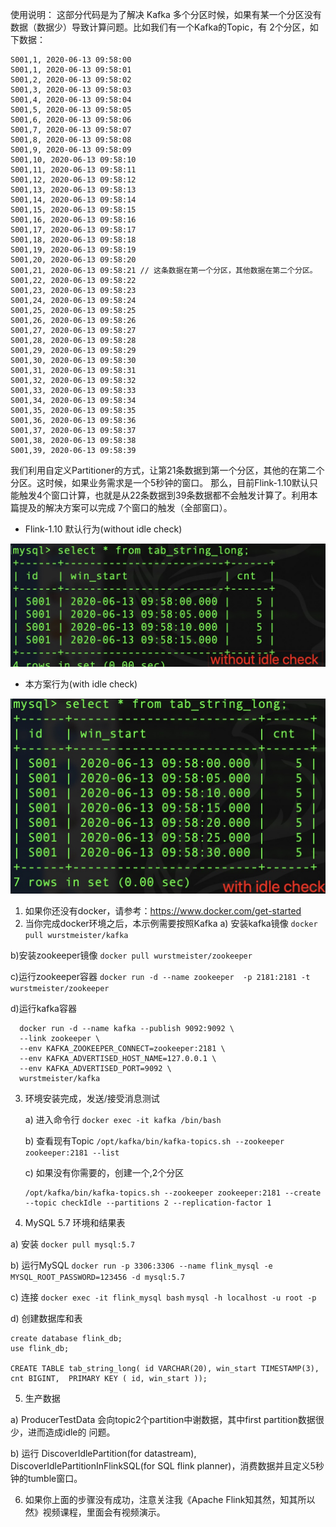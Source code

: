使用说明：
这部分代码是为了解决 Kafka 多个分区时候，如果有某一个分区没有数据（数据少）导致计算问题。比如我们有一个Kafka的Topic，有
2个分区，如下数据：
```
S001,1, 2020-06-13 09:58:00
S001,1, 2020-06-13 09:58:01
S001,2, 2020-06-13 09:58:02
S001,3, 2020-06-13 09:58:03
S001,4, 2020-06-13 09:58:04
S001,5, 2020-06-13 09:58:05
S001,6, 2020-06-13 09:58:06
S001,7, 2020-06-13 09:58:07
S001,8, 2020-06-13 09:58:08
S001,9, 2020-06-13 09:58:09
S001,10, 2020-06-13 09:58:10
S001,11, 2020-06-13 09:58:11
S001,12, 2020-06-13 09:58:12
S001,13, 2020-06-13 09:58:13
S001,14, 2020-06-13 09:58:14
S001,15, 2020-06-13 09:58:15
S001,16, 2020-06-13 09:58:16
S001,17, 2020-06-13 09:58:17
S001,18, 2020-06-13 09:58:18
S001,19, 2020-06-13 09:58:19
S001,20, 2020-06-13 09:58:20
S001,21, 2020-06-13 09:58:21 // 这条数据在第一个分区，其他数据在第二个分区。
S001,22, 2020-06-13 09:58:22
S001,23, 2020-06-13 09:58:23
S001,24, 2020-06-13 09:58:24
S001,25, 2020-06-13 09:58:25
S001,26, 2020-06-13 09:58:26
S001,27, 2020-06-13 09:58:27
S001,28, 2020-06-13 09:58:28
S001,29, 2020-06-13 09:58:29
S001,30, 2020-06-13 09:58:30
S001,31, 2020-06-13 09:58:31
S001,32, 2020-06-13 09:58:32
S001,33, 2020-06-13 09:58:33
S001,34, 2020-06-13 09:58:34
S001,35, 2020-06-13 09:58:35
S001,36, 2020-06-13 09:58:36
S001,37, 2020-06-13 09:58:37
S001,38, 2020-06-13 09:58:38
S001,39, 2020-06-13 09:58:39
```

我们利用自定义Partitioner的方式，让第21条数据到第一个分区，其他的在第二个分区。这时候，如果业务需求是一个5秒钟的窗口。
那么，目前Flink-1.10默认只能触发4个窗口计算，也就是从22条数据到39条数据都不会触发计算了。利用本篇提及的解决方案可以完成
7个窗口的触发（全部窗口）。

* Flink-1.10 默认行为(without idle check)

![](./without.png)

* 本方案行为(with idle check)

![](./with.png)

1. 如果你还没有docker，请参考：https://www.docker.com/get-started
2. 当你完成docker环境之后，本示例需要按照Kafka
  a) 安装kafka镜像
  `docker pull wurstmeister/kafka`
  
  b)安装zookeeper镜像
  `docker pull wurstmeister/zookeeper`
  
  c)运行zookeeper容器
  `docker run -d --name zookeeper  -p 2181:2181 -t wurstmeister/zookeeper`
  
  d)运行kafka容器
  ```
    docker run -d --name kafka --publish 9092:9092 \
    --link zookeeper \
    --env KAFKA_ZOOKEEPER_CONNECT=zookeeper:2181 \
    --env KAFKA_ADVERTISED_HOST_NAME=127.0.0.1 \
    --env KAFKA_ADVERTISED_PORT=9092 \
    wurstmeister/kafka
   ```

3. 环境安装完成，发送/接受消息测试
   
   a) 进入命令行
   `docker exec -it kafka /bin/bash`
   
   b) 查看现有Topic
   `/opt/kafka/bin/kafka-topics.sh --zookeeper zookeeper:2181 --list`
   
   c) 如果没有你需要的，创建一个,2个分区
   ```
   /opt/kafka/bin/kafka-topics.sh --zookeeper zookeeper:2181 --create --topic checkIdle --partitions 2 --replication-factor 1
   ```
   
4. MySQL 5.7 环境和结果表

 a) 安装
`docker pull mysql:5.7`

 b) 运行MySQL
 `docker run -p 3306:3306 --name flink_mysql -e MYSQL_ROOT_PASSWORD=123456 -d mysql:5.7`
 
 c) 连接
 `docker exec -it flink_mysql bash` 
 `mysql -h localhost -u root -p`
 
 d) 创建数据库和表
 ```
create database flink_db;
use flink_db;

CREATE TABLE tab_string_long( id VARCHAR(20), win_start TIMESTAMP(3), cnt BIGINT,  PRIMARY KEY ( id, win_start ));
```

5. 生产数据

a) ProducerTestData 会向topic2个partition中谢数据，其中first partition数据很少，进而造成idle的
问题。

b) 运行 DiscoverIdlePartition(for datastream), DiscoverIdlePartitionInFlinkSQL(for SQL flink planner)，消费数据并且定义5秒钟的tumble窗口。

6. 如果你上面的步骤没有成功，注意关注我《Apache Flink知其然，知其所以然》视频课程，里面会有视频演示。




